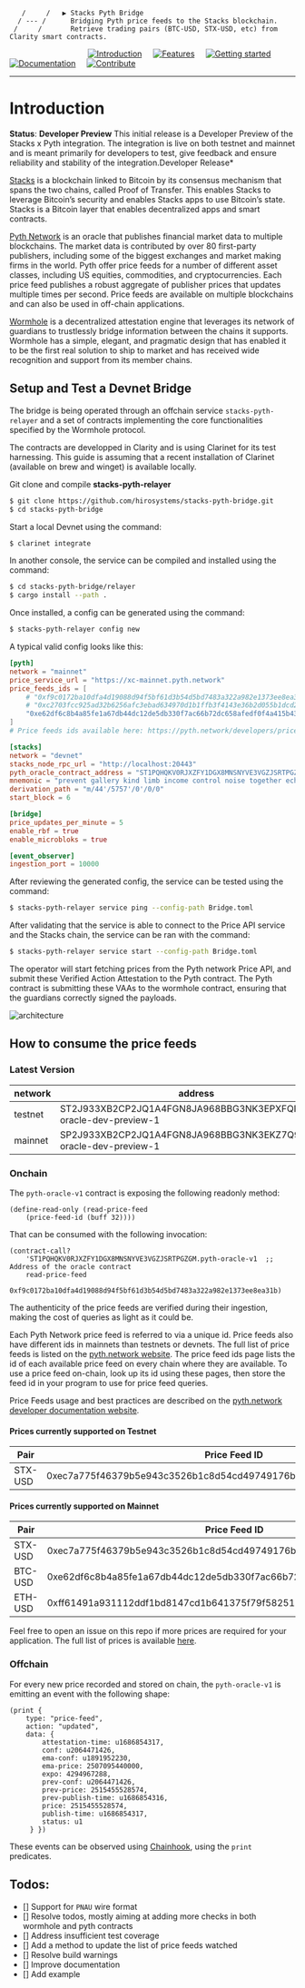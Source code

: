                       
       /     /   ▶ Stacks Pyth Bridge   
      / --- /      Bridging Pyth price feeds to the Stacks blockchain.
     /     /       Retrieve trading pairs (BTC-USD, STX-USD, etc) from Clarity smart contracts. 
                  

&nbsp;&nbsp;&nbsp;&nbsp;&nbsp;&nbsp;&nbsp;&nbsp;&nbsp;&nbsp;&nbsp;&nbsp;&nbsp;&nbsp;&nbsp;&nbsp;&nbsp;&nbsp;&nbsp;&nbsp;&nbsp;&nbsp;&nbsp;&nbsp;&nbsp;&nbsp;&nbsp;&nbsp;&nbsp;&nbsp;&nbsp;&nbsp;&nbsp;&nbsp;&nbsp;[![Introduction](https://img.shields.io/badge/%23-%20Introduction%20-orange?labelColor=gray)](#Introduction)
&nbsp;&nbsp;&nbsp;&nbsp;[![Features](https://img.shields.io/badge/%23-Features-orange?labelColor=gray)](#Features)
&nbsp;&nbsp;&nbsp;&nbsp;[![Getting started](https://img.shields.io/badge/%23-Quick%20Start-orange?labelColor=gray)](#Quick-start)
&nbsp;&nbsp;&nbsp;&nbsp;[![Documentation](https://img.shields.io/badge/%23-Documentation-orange?labelColor=gray)](#Documentation)
&nbsp;&nbsp;&nbsp;&nbsp;[![Contribute](https://img.shields.io/badge/%23-Contribute-orange?labelColor=gray)](#Contribute)

***

# Introduction

**Status**: **Developer Preview** This initial release is a Developer Preview of the Stacks x Pyth integration. The integration is live on both testnet and mainnet and is meant primarily for developers to test, give feedback and ensure reliability and stability of the integration.Developer Release*

[Stacks](http://stacks.co) is a blockchain linked to Bitcoin by its consensus mechanism that spans the two chains, called Proof of Transfer. This enables Stacks to leverage Bitcoin’s security and enables Stacks apps to use Bitcoin’s state.
Stacks is a Bitcoin layer that enables decentralized apps and smart contracts.

[Pyth Network](https://pyth.network) is an oracle that publishes financial market data to multiple blockchains. The market data is contributed by over 80 first-party publishers, including some of the biggest exchanges and market making firms in the world. Pyth offer price feeds for a number of different asset classes, including US equities, commodities, and cryptocurrencies. Each price feed publishes a robust aggregate of publisher prices that updates multiple times per second.
Price feeds are available on multiple blockchains and can also be used in off-chain applications.

[Wormhole](https://wormhole.com) is a decentralized attestation engine that leverages its network of guardians to trustlessly bridge information between the chains it supports. Wormhole has a simple, elegant, and pragmatic design that has enabled it to be the first real solution to ship to market and has received wide recognition and support from its member chains.

## Setup and Test a Devnet Bridge

The bridge is being operated through an offchain service `stacks-pyth-relayer` and a set of contracts implementing the core functionalities specified by the Wormhole protocol. 

The contracts are developped in Clarity and is using Clarinet for its test harnessing.
This guide is assuming that a recent installation of Clarinet (available on brew and winget) is available locally. 

Git clone and compile **stacks-pyth-relayer**

```bash
$ git clone https://github.com/hirosystems/stacks-pyth-bridge.git
$ cd stacks-pyth-bridge
```

Start a local Devnet using the command:
```bash
$ clarinet integrate
```

In another console, the service can be compiled and installed using the command:

```bash
$ cd stacks-pyth-bridge/relayer
$ cargo install --path .
```

Once installed, a config can be generated using the command:

```bash
$ stacks-pyth-relayer config new
```

A typical valid config looks like this:

```toml
[pyth]
network = "mainnet"
price_service_url = "https://xc-mainnet.pyth.network"
price_feeds_ids = [
    # "0xf9c0172ba10dfa4d19088d94f5bf61d3b54d5bd7483a322a982e1373ee8ea31b", # BTC-USD (testnet)
    # "0xc2703fcc925ad32b6256afc3ebad634970d1b1ffb3f4143e36b2d055b1dcd29b", # STX-USD (testnet)
    "0xe62df6c8b4a85fe1a67db44dc12de5db330f7ac66b72dc658afedf0f4a415b43", # BTC-USD (mainnet)
]
# Price feeds ids available here: https://pyth.network/developers/price-feed-ids

[stacks]
network = "devnet"
stacks_node_rpc_url = "http://localhost:20443"
pyth_oracle_contract_address = "ST1PQHQKV0RJXZFY1DGX8MNSNYVE3VGZJSRTPGZGM.pyth-price-feed-oracle-v1"
mnemonic = "prevent gallery kind limb income control noise together echo rival record wedding sense uncover school version force bleak nuclear include danger skirt enact arrow"
derivation_path = "m/44'/5757'/0'/0/0"
start_block = 6

[bridge]
price_updates_per_minute = 5
enable_rbf = true
enable_microbloks = true

[event_observer]
ingestion_port = 10000
```

After reviewing the generated config, the service can be tested using the command:

```bash
$ stacks-pyth-relayer service ping --config-path Bridge.toml
```

After validating that the service is able to connect to the Price API service and the Stacks chain, the service can be ran with the command:

```bash
$ stacks-pyth-relayer service start --config-path Bridge.toml
```

The operator will start fetching prices from the Pyth network Price API, and submit these Verified Action Attestation to the Pyth contract. The Pyth contract is submitting these VAAs to the wormhole contract, ensuring that the guardians correctly signed the payloads.

![architecture](docs/architecture.png)


## How to consume the price feeds

### Latest Version

| network | address |
|---------|---------------------------------------------------------------------|
| testnet | ST2J933XB2CP2JQ1A4FGN8JA968BBG3NK3EPXFQFR.pyth-oracle-dev-preview-1 |
| mainnet | SP2J933XB2CP2JQ1A4FGN8JA968BBG3NK3EKZ7Q9F.pyth-oracle-dev-preview-1 |


### Onchain

The `pyth-oracle-v1` contract is exposing the following readonly method:

```clarity
(define-read-only (read-price-feed 
    (price-feed-id (buff 32))))
```
 
That can be consumed with the following invocation:

```clarity
(contract-call? 
    'ST1PQHQKV0RJXZFY1DGX8MNSNYVE3VGZJSRTPGZGM.pyth-oracle-v1  ;; Address of the oracle contract
    read-price-feed
    0xf9c0172ba10dfa4d19088d94f5bf61d3b54d5bd7483a322a982e1373ee8ea31b)
```

The authenticity of the price feeds are verified during their ingestion, making the cost of queries as light as it could be.

Each Pyth Network price feed is referred to via a unique id. Price feeds also have different ids in mainnets than testnets or devnets. The full list of price feeds is listed on the [pyth.network website](https://pyth.network/price-feeds/). The price feed ids page lists the id of each available price feed on every chain where they are available. To use a price feed on-chain, look up its id using these pages, then store the feed id in your program to use for price feed queries.

Price Feeds usage and best practices are described on the [pyth.network developer documentation website](https://docs.pyth.network/pythnet-price-feeds/best-practices). 


#### Prices currently supported on Testnet

| Pair    | Price Feed ID |
|---------|--------------------------------------------------------------------|
| STX-USD | 0xec7a775f46379b5e943c3526b1c8d54cd49749176b0b98e02dde68d1bd335c17 |

#### Prices currently supported on Mainnet

| Pair    | Price Feed ID |
|---------|--------------------------------------------------------------------|
| STX-USD | 0xec7a775f46379b5e943c3526b1c8d54cd49749176b0b98e02dde68d1bd335c17 |
| BTC-USD | 0xe62df6c8b4a85fe1a67db44dc12de5db330f7ac66b72dc658afedf0f4a415b43 |
| ETH-USD | 0xff61491a931112ddf1bd8147cd1b641375f79f5825126d665480874634fd0ace |

Feel free to open an issue on this repo if more prices are required for your application. The full list of prices is available [here](https://pyth.network/price-feeds/).

### Offchain

For every new price recorded and stored on chain, the `pyth-oracle-v1` is emitting an event with the following shape:

```clarity
(print { 
    type: "price-feed", 
    action: "updated", 
    data: { 
        attestation-time: u1686854317, 
        conf: u2064471426, 
        ema-conf: u1891952230, 
        ema-price: 2507095440000, 
        expo: 4294967288, 
        prev-conf: u2064471426, 
        prev-price: 2515455528574, 
        prev-publish-time: u1686854316, 
        price: 2515455528574, 
        publish-time: u1686854317, 
        status: u1
     } })
```

These events can be observed using [Chainhook](https://github.com/hirosystems/chainhook), using the `print` predicates.

## Todos:

- [] Support for `PNAU` wire format
- [] Resolve todos, mostly aiming at adding more checks in both wormhole and pyth contracts
- [] Address insufficient test coverage
- [] Add a method to update the list of price feeds watched
- [] Resolve build warnings
- [] Improve documentation
- [] Add example
